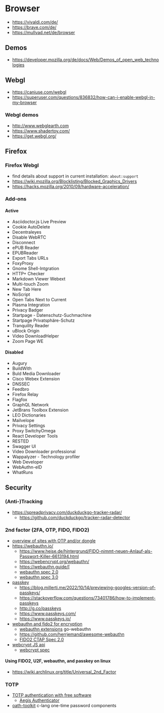 # Browser

* https://vivaldi.com/de/
* https://brave.com/de/
* https://mullvad.net/de/browser

## Demos

* https://developer.mozilla.org/de/docs/Web/Demos_of_open_web_technologies

## Webgl

* https://caniuse.com/webgl
* https://superuser.com/questions/836832/how-can-i-enable-webgl-in-my-browser

### Webgl demos

* http://www.webglearth.com
* https://www.shadertoy.com/
* https://get.webgl.org/

## Firefox

### Firefox Webgl

* find details about support in current installation: `about:support`
* https://wiki.mozilla.org/Blocklisting/Blocked_Graphics_Drivers
* https://hacks.mozilla.org/2010/09/hardware-acceleration/

### Add-ons

#### Active

* Asciidoctor.js Live Preview
* Cookie AutoDelete
* Decentraleyes
* Disable WebRTC
* Disconnect
* ePUB Reader
* EPUBReader
* Export Tabs URLs
* FoxyProxy
* Gnome Shell-Intgration
* HTTP+ Checker
* Markdown Viewer Webext
* Multi-touch Zoom
* New Tab Here
* NoScript
* Open Tabs Next to Current
* Plasma Integration
* Privacy Badger
* Startpage - Datenschutz-Suchmachine
* Startpage Privatsphäre-Schutz
* Tranquility Reader
* uBlock Origin
* Video DownloadHelper
* Zoom Page WE

#### Disabled

* Augury
* BuildWith
* Buld Media Downloader
* Cisco Webex Extension
* DNSSEC
* Feedbro
* Firefox Relay
* Flagfox
* GraphQL Network
* JetBrans Toolbox Extension
* LEO Dictionaries
* Mailvelope
* Privacy Settings
* Proxy SwitchyOmega
* React Developer Tools
* RESTED
* Swagger UI
* Video Downloader professional
* Wappalyzer - Technology profiler
* Web Developer
* WebAuthn-eID
* WhatRuns

## Security 

### (Anti-)Tracking

* https://spreadprivacy.com/duckduckgo-tracker-radar/
  + https://github.com/duckduckgo/tracker-radar-detector

### 2nd factor (2FA, OTP, FIDO, FIDO2)

* [overview of sites with OTP and/or dongle](https://www.buybitcoinworldwide.com/dongle-auth/)
* https://webauthn.io/
  + https://www.heise.de/hintergrund/FIDO-nimmt-neuen-Anlauf-als-Passwort-Killer-6613194.html
  + https://webencrypt.org/webauthn/
  + https://webauthn.guide/[
  + [webauthn spec 2.0](https://www.w3.org/TR/webauthn-2/)
  + [webauthn spec 3.0](https://w3c.github.io/webauthn/#sctn-intro)
* [passkey](https://www.techradar.com/how-to/how-to-set-up-a-passkey-for-your-google-account)
  + https://blog.millerti.me/2022/10/14/previewing-googles-version-of-passkeys/
  + https://stackoverflow.com/questions/73401786/how-to-implement-passkeys
  + http://g.co/passkeys
  + https://www.passkeys.com/
  + https://www.passkeys.io/
* [webauthn and fido2 for encryption](https://stackoverflow.com/questions/59837620/webauthn-for-encryption/)
  + [webauthn extensions](https://github.com/go-webauthn/webauthn/issues/123) go-webauthn
  + https://github.com/herrjemand/awesome-webauthn
  + [FIDO2 CTAP Spec 2.0](https://fidoalliance.org/specs/fido-v2.0-rd-20180702/fido-client-to-authenticator-protocol-v2.0-rd-20180702.html#sctn-hmac-secret-extension)
* [webcrypt JS api](https://github.com/w3c/webcrypto)
  + [webcrypt spec](https://w3c.github.io/webcrypto/)

#### Using FIDO2, U2F, webauthn, and passkey on linux

* https://wiki.archlinux.org/title/Universal_2nd_Factor

### TOTP

* [TOTP authentication with free software](https://lwn.net/Articles/925870/)
  + [Aegis Authenticator](https://getaegis.app/)
* [oath-toolkit](https://www.nongnu.org/oath-toolkit/) c-lang one-time password components
